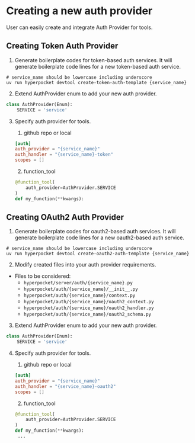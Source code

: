 # Creating a new auth provider

User can easily create and integrate Auth Provider for tools.

## Creating Token Auth Provider

1. Generate boilerplate codes for token-based auth services. It will generate boilerplate code lines for a new token-based auth service.

```
# service_name should be lowercase including underscore
uv run hyperpocket devtool create-token-auth-template {service_name}
```

2. Extend AuthProvider enum to add your new auth provider.

```python
class AuthProvider(Enum):
    SERVICE = 'service'
```

3. Specify auth provider for tools.

   1. github repo or local

   ```toml
   [auth]
   auth_provider = "{service_name}"
   auth_handler = "{service_name}-token"
   scopes = []
   ```

   2. function_tool

   ```python
   @function_tool(
       auth_provider=AuthProvider.SERVICE
   )
   def my_function(**kwargs):
   ```

## Creating OAuth2 Auth Provider

1. Generate boilerplate codes for oauth2-based auth services. It will generate boilerplate code lines for a new oauth2-based auth service.

```
# service_name should be lowercase including underscore
uv run hyperpocket devtool create-oauth2-auth-template {service_name}
```

2. Modify created files into your auth provider requirements.

- Files to be considered:
  - `hyperpocket/server/auth/{service_name}.py`
  - `hyperpocket/auth/{service_name}/__init__.py`
  - `hyperpocket/auth/{service_name}/context.py`
  - `hyperpocket/auth/{service_name}/oauth2_context.py`
  - `hyperpocket/auth/{service_name}/oauth2_handler.py`
  - `hyperpocket/auth/{service_name}/oauth2_schema.py`

3. Extend AuthProvider enum to add your new auth provider.

```python
class AuthProvider(Enum):
    SERVICE = 'service'
```

4. Specify auth provider for tools.

   1. github repo or local

   ```toml
   [auth]
   auth_provider = "{service_name}"
   auth_handler = "{service_name}-oauth2"
   scopes = []
   ```

   2. function_tool

   ```python
   @function_tool(
       auth_provider=AuthProvider.SERVICE
   )
   def my_function(**kwargs):
    ...
   ```
